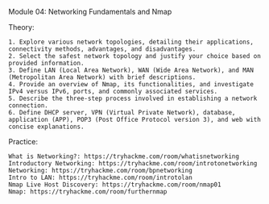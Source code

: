 Module 04: Networking Fundamentals and Nmap

Theory:

    1. Explore various network topologies, detailing their applications, connectivity methods, advantages, and disadvantages.
    2. Select the safest network topology and justify your choice based on provided information.
    3. Define LAN (Local Area Network), WAN (Wide Area Network), and MAN (Metropolitan Area Network) with brief descriptions.
    4. Provide an overview of Nmap, its functionalities, and investigate IPv4 versus IPv6, ports, and commonly associated services.
    5. Describe the three-step process involved in establishing a network connection.
    6. Define DHCP server, VPN (Virtual Private Network), database, application (APP), POP3 (Post Office Protocol version 3), and web with concise explanations.

Practice:

    What is Networking?: https://tryhackme.com/room/whatisnetworking
    Introductory Networking: https://tryhackme.com/room/introtonetworking
    Networking: https://tryhackme.com/room/bpnetworking
    Intro to LAN: https://tryhackme.com/room/introtolan
    Nmap Live Host Discovery: https://tryhackme.com/room/nmap01
    Nmap: https://tryhackme.com/room/furthernmap
